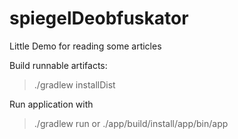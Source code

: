 # spiegelDeobfuskator
Little Demo for reading some articles

Build runnable artifacts:
> ./gradlew installDist

Run application with
> ./gradlew run
or
> ./app/build/install/app/bin/app
